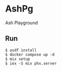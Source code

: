 # AshPg

Ash Playground

## Run

```shell
$ asdf install
$ docker compose up -d
$ mix setup
$ iex -S mix phx.server
```
